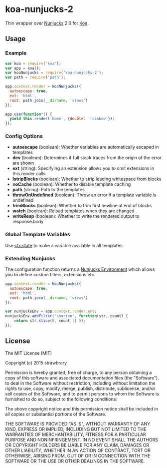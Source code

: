 # koa-nunjucks-2
Thin wrapper over [Nunjucks](http://mozilla.github.io/nunjucks/) 2.0 for [Koa](http://koajs.com/).

## Usage
### Example
```js
var koa = require('koa');
var app = koa();
var koaNunjucks = require('koa-nunjucks-2');
var path = require('path');

app.context.render = koaNunjucks({
  autoescape: true,
  ext: 'html',
  root: path.join(__dirname, 'views')
});

app.use(function*() {
  yield this.render('home', {double: 'rainbow'});
});
```

### Config Options
* **autoescape** (boolean): Whether variables are automatically escaped in templates
* **dev** (boolean): Determines if full stack traces from the origin of the error are shown
* **ext** (string): Specifying an extension allows you to omit extensions in this.render calls
* **lstripBlocks** (boolean): Whether to strip leading whitespace from blocks
* **noCache** (boolean): Whether to disable template caching
* **path** (string): Path to the templates
* **throwOnUndefined** (boolean): Throw an error if a template variable is undefined
* **trimBlocks** (boolean): Whether to trim first newline at end of blocks
* **watch** (boolean): Reload templates when they are changed
* **writeResp** (boolean): Whether to write the rendered output to response.body

### Global Template Variables
Use [ctx.state](https://github.com/koajs/koa/blob/master/docs/api/context.md#ctxstate) to make a variable available in all templates.

### Extending Nunjucks
The configuration function returns a [Nunjucks Environment](http://mozilla.github.io/nunjucks/api.html#environment) which allows you to define custom filters, extensions etc.

```js
app.context.render = koaNunjucks({
  autoescape: true,
  ext: 'html',
  root: path.join(__dirname, 'views')
});

var nunjucksEnv = app.context.render.env;
nunjucksEnv.addFilter('shorten', function(str, count) {
    return str.slice(0, count || 5);
});
```

## License
The MIT License (MIT)

Copyright (c) 2015 strawbrary

Permission is hereby granted, free of charge, to any person obtaining a copy
of this software and associated documentation files (the "Software"), to deal
in the Software without restriction, including without limitation the rights
to use, copy, modify, merge, publish, distribute, sublicense, and/or sell
copies of the Software, and to permit persons to whom the Software is
furnished to do so, subject to the following conditions:

The above copyright notice and this permission notice shall be included in all
copies or substantial portions of the Software.

THE SOFTWARE IS PROVIDED "AS IS", WITHOUT WARRANTY OF ANY KIND, EXPRESS OR
IMPLIED, INCLUDING BUT NOT LIMITED TO THE WARRANTIES OF MERCHANTABILITY,
FITNESS FOR A PARTICULAR PURPOSE AND NONINFRINGEMENT. IN NO EVENT SHALL THE
AUTHORS OR COPYRIGHT HOLDERS BE LIABLE FOR ANY CLAIM, DAMAGES OR OTHER
LIABILITY, WHETHER IN AN ACTION OF CONTRACT, TORT OR OTHERWISE, ARISING FROM,
OUT OF OR IN CONNECTION WITH THE SOFTWARE OR THE USE OR OTHER DEALINGS IN THE
SOFTWARE.